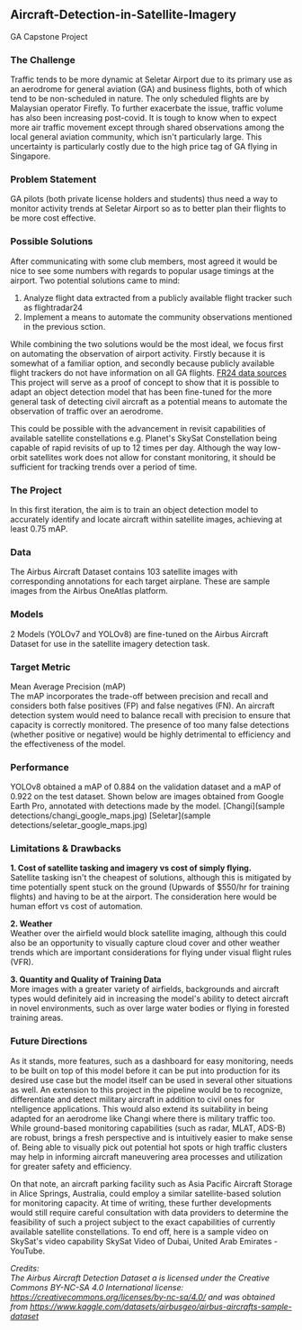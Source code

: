 ## Aircraft-Detection-in-Satellite-Imagery
GA Capstone Project

### The Challenge
Traffic tends to be more dynamic at Seletar Airport due to its primary use as an aerodrome for general aviation (GA) and business flights, both of which tend to be non-scheduled in nature. The only scheduled flights are by Malaysian operator Firefly. To further exacerbate the issue, traffic volume has also been increasing post-covid. It is tough to know when to expect more air traffic movement except through shared observations among the local general aviation community, which isn't particularly large. This uncertainty is particularly costly due to the high price tag of GA flying in Singapore.‍

### Problem Statement
GA pilots (both private license holders and students) thus need a way to monitor activity trends at Seletar Airport so as to better plan their flights to be more cost effective. 

### Possible Solutions
After communicating with some club members, most agreed it would be nice to see some numbers with regards to popular usage timings at the airport. Two potential solutions came to mind:
1. Analyze flight data extracted from a publicly available flight tracker such as flightradar24
2. Implement a means to automate the community observations mentioned in the previous sction.  

‍While combining the two solutions would be the most ideal, we focus first on automating the observation of airport activity. Firstly because it is somewhat of a familiar option, and secondly because publicly available flight trackers do not have information on all GA flights. [FR24 data sources](https://www.flightradar24.com/how-it-works#:~:text=Flightradar24%20combines%20data%20from%20several,com%20and%20in%20Flightradar24%20apps.) This project will serve as a proof of concept to show that it is possible to adapt an object detection model that has been fine-tuned for the more general task of detecting civil aircraft as a potential means to automate the observation of traffic over an aerodrome.  

This could be possible with the advancement in revisit capabilities of available satellite constellations e.g. Planet's SkySat Constellation being capable of rapid revisits of up to 12 times per day. Although the way low-orbit satellites work does not allow for constant monitoring, it should be sufficient for tracking trends over a period of time.  

### The Project
In this first iteration, the aim is to train an object detection model to accurately identify and locate aircraft within satellite images, achieving at least 0.75 mAP.

### Data
The Airbus Aircraft Dataset contains 103 satellite images with corresponding annotations for each target airplane. These are sample images from the Airbus OneAtlas platform.

### Models
2 Models (YOLOv7 and YOLOv8) are fine-tuned on the Airbus Aircraft Dataset for use in the satellite imagery detection task.

### Target Metric
Mean Average Precision (mAP)  
The mAP incorporates the trade-off between precision and recall and considers both false positives (FP) and false negatives (FN). An aircraft detection system would need to balance recall with precision to ensure that capacity is correctly monitored. The presence of too many false detections (whether positive or negative) would be highly detrimental to efficiency and the effectiveness of the model.

### Performance
YOLOv8 obtained a mAP of 0.884 on the validation dataset and a mAP of 0.922 on the test dataset. Shown below are images obtained from Google Earth Pro, annotated with detections made by the model.
[Changi](sample detections/changi_google_maps.jpg)
[Seletar](sample detections/seletar_google_maps.jpg)

### Limitations & Drawbacks
**1. Cost of satellite tasking and imagery vs cost of simply flying.**  
Satellite tasking isn't the cheapest of solutions, although this is mitigated by time potentially spent stuck on the ground (Upwards of $550/hr for training flights) and having to be at the airport. The consideration here would be human effort vs cost of automation.  

**2. Weather**  
Weather over the airfield would block satellite imaging, although this could also be an opportunity to visually capture cloud cover and other weather trends which are important considerations for flying under visual flight rules (VFR).

**3. Quantity and Quality of Training Data**  
More images with a greater variety of airfields, backgrounds and aircraft types would definitely aid in increasing the model's ability to detect aircraft in novel environments, such as over large water bodies or flying in forested training areas.

### Future Directions
As it stands, more features, such as a dashboard for easy monitoring, needs to be built on top of this model before it can be put into production for its desired use case but the model itself can be used in several other situations as well. An extension to this project in the pipeline would be to recognize, differentiate and detect military aircraft in addition to civil ones for ntelligence applications. This would also extend its suitability in being adapted for an aerodrome like Changi where there is military traffic too. While ground-based monitoring capabilities (such as radar, MLAT, ADS-B) are robust, brings a fresh perspective and is intuitively easier to make sense of. Being able to visually pick out potential hot spots or high traffic clusters may help in informing aircraft maneuvering area processes and utilization for greater safety and efficiency.

On that note, an aircraft parking facility such as Asia Pacific Aircraft Storage in Alice Springs, Australia, could employ a similar satellite-based solution for monitoring capacity. At time of writing, these further developments would still require careful consultation with data providers to determine the feasibility of such a project subject to the exact capabilities of currently available satellite constellations. To end off, here is a sample video on SkySat's video capability SkySat Video of Dubai, United Arab Emirates - YouTube.

*Credits:  
The Airbus Aircraft Detection Dataset a is licensed under the Creative Commons BY-NC-SA 4.0 International license:
https://creativecommons.org/licenses/by-nc-sa/4.0/ and was obtained from https://www.kaggle.com/datasets/airbusgeo/airbus-aircrafts-sample-dataset*
